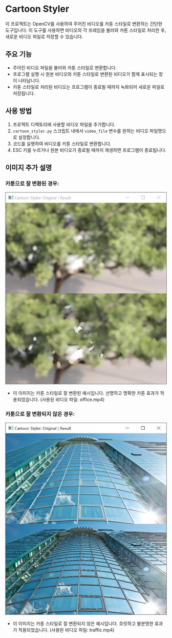 # Cartoon Styler

이 프로젝트는 OpenCV를 사용하여 주어진 비디오를 카툰 스타일로 변환하는 간단한 도구입니다. 이 도구를 사용하면 비디오의 각 프레임을 불러와 카툰 스타일로 처리한 후, 새로운 비디오 파일로 저장할 수 있습니다.

## 주요 기능

- 주어진 비디오 파일을 불러와 카툰 스타일로 변환합니다.
- 프로그램 실행 시 원본 비디오와 카툰 스타일로 변환된 비디오가 함께 표시되는 창이 나타납니다.
- 카툰 스타일로 처리된 비디오는 프로그램이 종료될 때까지 녹화되어 새로운 파일로 저장됩니다.

## 사용 방법

1. 프로젝트 디렉토리에 사용할 비디오 파일을 추가합니다.
2. `cartoon_styler.py` 스크립트 내에서 `video_file` 변수를 원하는 비디오 파일명으로 설정합니다.
3. 코드를 실행하여 비디오를 카툰 스타일로 변환합니다.
4. ESC 키를 누르거나 원본 비디오가 종료될 때까지 재생하면 프로그램이 종료됩니다.

## 이미지 추가 설명

### 카툰으로 잘 변환된 경우:

![카툰으로 잘 변환된 경우](well_cartoonized.jpg)

- 이 이미지는 카툰 스타일로 잘 변환된 예시입니다. 선명하고 명확한 카툰 효과가 적용되었습니다.
  (사용된 비디오 파일: office.mp4)

### 카툰으로 잘 변환되지 않은 경우:

![카툰으로 잘 변환되지 않은 경우](poorly_cartoonized.jpg)

- 이 이미지는 카툰 스타일로 잘 변환되지 않은 예시입니다. 흐릿하고 불분명한 효과가 적용되었습니다.
  (사용된 비디오 파일: traffic.mp4)
